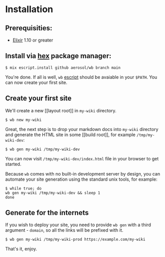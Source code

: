# Installation

## Prerequisities:
  - [Elixir](https://elixir-lang.org/) 1.10 or greater

## Install via [hex](https://hex.pm/) package manager:

```
$ mix escript.install github aerosol/wb branch main
```

You're done. If all is well, `wb` [escript](https://hexdocs.pm/mix/master/Mix.Tasks.Escript.Build.html) should be avaiable in your `$PATH`.
You can now create your first site.

## Create your first site

We'll create a new [[layout root]] in `my-wiki` directory.

```
$ wb new my-wiki
```

Great, the next step is to drop your markdown docs into `my-wiki` directory and
generate the HTML site in some [[build root]], for example `/tmp/my-wiki-dev`:

```
$ wb gen my-wiki /tmp/my-wiki-dev
```

You can now visit `/tmp/my-wiki-dev/index.html` file in your browser to get
started.

Because `wb` comes with no built-in development server by design, you can automate your
site generation using the standard unix tools, for example:

```
$ while true; do
wb gen my-wiki /tmp/my-wiki-dev && sleep 1
done
```

## Generate for the internets

If you wish to deploy your site, you need to provide `wb gen` with a third
argument - `domain`, so all the links will be prefixed with it.

```
$ wb gen my-wiki /tmp/my-wiki-prod https://example.com/my-wiki
```

That's it, enjoy.
